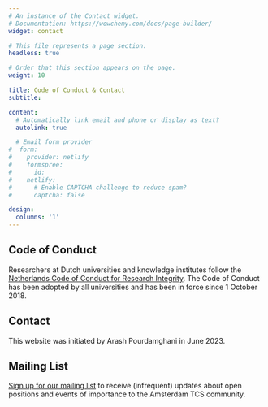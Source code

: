 ```yaml
---
# An instance of the Contact widget.
# Documentation: https://wowchemy.com/docs/page-builder/
widget: contact

# This file represents a page section.
headless: true

# Order that this section appears on the page.
weight: 10

title: Code of Conduct & Contact
subtitle:

content:
  # Automatically link email and phone or display as text?
  autolink: true

  # Email form provider
#  form:
#    provider: netlify
#    formspree:
#      id:
#    netlify:
#      # Enable CAPTCHA challenge to reduce spam?
#      captcha: false

design:
  columns: '1'
---
```

## Code of Conduct
Researchers at Dutch universities and knowledge institutes follow the [Netherlands Code of Conduct for Research Integrity](https://www.vsnu.nl/files/documents/Netherlands%20Code%20of%20Conduct%20for%20Research%20Integrity%202018.pdf).
The Code of Conduct has been adopted by all universities and has been in force since 1 October 2018.

## Contact
This website was initiated by Arash Pourdamghani in June 2023.
## Mailing List
[Sign up for our mailing list](https://list.uva.nl/mailman/listinfo/theory.amsterdam) to receive (infrequent) updates about open positions and events of importance to the Amsterdam TCS community.
